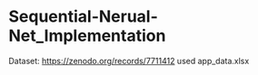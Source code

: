 # Sequential-Nerual-Net_Implementation
Dataset: https://zenodo.org/records/7711412
used app_data.xlsx
